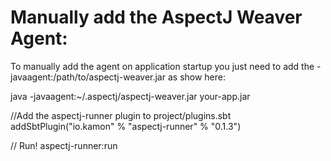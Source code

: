 Manually add the AspectJ Weaver Agent:
=====================================

<!-- tag:manually-add-aspectj-weaver:start -->
To manually add the agent on application startup you just need
to add the -javaagent:/path/to/aspectj-weaver.jar as show here:

java -javaagent:~/.aspectj/aspectj-weaver.jar your-app.jar
<!-- tag:manually-add-aspectj-weaver:end -->


<!-- tag:using-aspectj-runner:start -->
//Add the aspectj-runner plugin to project/plugins.sbt
addSbtPlugin("io.kamon" % "aspectj-runner" % "0.1.3")

// Run!
aspectj-runner:run
<!-- tag:using-aspectj-runner:end -->
